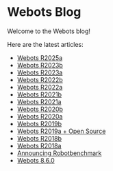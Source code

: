 # Webots Blog

Welcome to the Webots blog!

Here are the latest articles:

- [Webots R2025a](Webots-2025-a-release.md)
- [Webots R2023b](Webots-2023-b-release.md)
- [Webots R2023a](Webots-2023-a-release.md)
- [Webots R2022b](Webots-2022-b-release.md)
- [Webots R2022a](Webots-2022-a-release.md)
- [Webots R2021b](Webots-2021-b-release.md)
- [Webots R2021a](Webots-2021-a-release.md)
- [Webots R2020b](Webots-2020-b-release.md)
- [Webots R2020a](Webots-2020-a-release.md)
- [Webots R2019b](Webots-2019-b-release.md)
- [Webots R2019a + Open Source](Webots-2019-a-release.md)
- [Webots R2018b](Webots-2018-b-release.md)
- [Webots R2018a](Webots-2018-a-release.md)
- [Announcing Robotbenchmark](robotbenchmark.md)
- [Webots 8.6.0](Webots-8-6-0-release.md)
